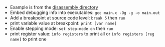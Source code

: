 * Example is from the [disassembly directory](../../disassembly)
* Embed debugging info into executables: `gcc main.c -Og -g -o main.out`
* Add a breakpoint at source code level: `break 5` then `run`
* print variable value at breakpoint: `print [var name]`
* Enable stepping mode: `set step-mode on` then `run`
* print register value: `info registers` to print all or `info registers [reg name]` to print one
